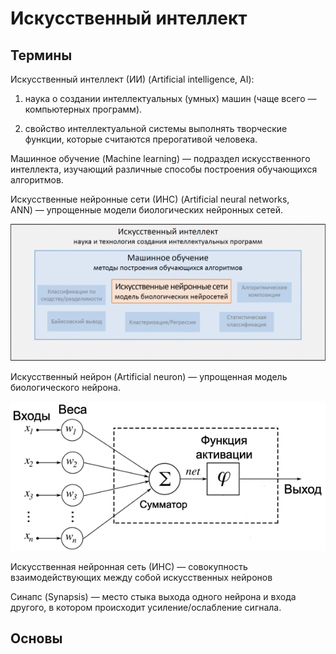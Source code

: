 # Искусственный интеллект

## Термины

Искусственный интеллект (ИИ) (Artificial intelligence, AI):

1. наука о создании интеллектуальных (умных) машин (чаще всего — компьютерных программ).

2. свойство интеллектуальной системы выполнять творческие функции, которые считаются прерогативой человека.


Машинное обучение (Machine learning) — подраздел искусственного интеллекта, изучающий различные способы построения обучающихся алгоритмов.

Искусственные нейронные сети (ИНС) (Artificial neural networks, ANN) — упрощенные модели биологических нейронных сетей.

![Alt text](2-main_terms-1024x444.png)

Искусственный нейрон
(Artificial neuron) — упрощенная модель биологического нейрона.

![Alt text](%D0%98%D1%81%D0%BA%D1%83%D1%81%D1%81%D1%82%D0%B2%D0%B5%D0%BD%D0%BD%D1%8B%D0%B9_%D0%BD%D0%B5%D0%B9%D1%80%D0%BE%D0%BD_%D1%81%D1%85%D0%B5%D0%BC%D0%B0.png)

Искусственная нейронная сеть (ИНС) — совокупность взаимодействующих между собой искусственных нейронов

Синапс (Synapsis) — место стыка выхода одного нейрона и входа другого, в котором происходит усиление/ослабление сигнала.


## Основы


